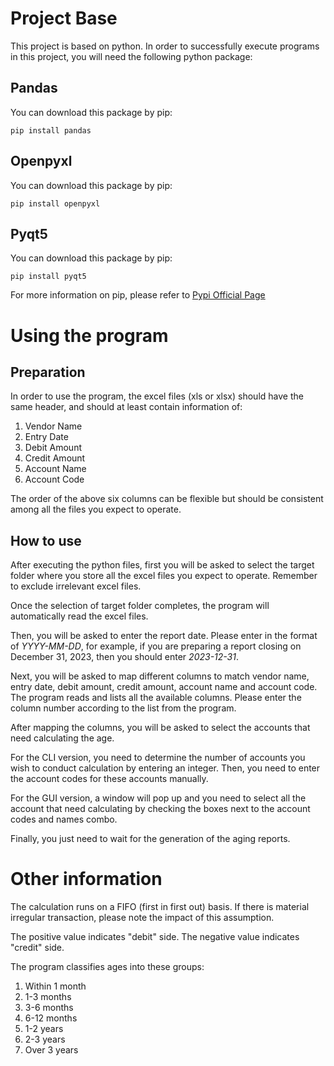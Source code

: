 # **Project Base**

This project is based on python. In order to successfully execute programs in this project, you will need the following python package:

## Pandas

You can download this package by pip:

```
pip install pandas
```

## Openpyxl

You can download this package by pip:

```
pip install openpyxl
```

## Pyqt5

You can download this package by pip:

```
pip install pyqt5
```

For more information on pip, please refer to [Pypi Official Page](https://pypi.org/project/pip/)

# **Using the program**

## Preparation

In order to use the program, the excel files (xls or xlsx) should have the same header, and should at least contain information of:

1. Vendor Name
2. Entry Date
3. Debit Amount
4. Credit Amount
5. Account Name
6. Account Code

The order of the above six columns can be flexible but should be consistent among all the files you expect to operate.

## How to use

After executing the python files, first you will be asked to select the target folder where you store all the excel files you expect to operate. Remember to exclude irrelevant excel files.

Once the selection of target folder completes, the program will automatically read the excel files.

Then, you will be asked to enter the report date. Please enter in the format of *YYYY-MM-DD*, for example, if you are preparing a report closing on December 31, 2023, then you should enter *2023-12-31*.

Next, you will be asked to map different columns to match vendor name, entry date, debit amount, credit amount, account name and account code. The program reads and lists all the available columns. Please enter the column number according to the list from the program.

After mapping the columns, you will be asked to select the accounts that need calculating the age.

For the CLI version, you need to determine the number of accounts you wish to conduct calculation by entering an integer. Then, you need to enter the account codes for these accounts manually.

For the GUI version, a window will pop up and you need to select all the account that need calculating by checking the boxes next to the account codes and names combo. 

Finally, you just need to wait for the generation of the aging reports.

# **Other information**

The calculation runs on a FIFO (first in first out) basis. If there is material irregular transaction, please note the impact of this assumption.

The positive value indicates "debit" side. The negative value indicates "credit" side.

The program classifies ages into these groups:

1. Within 1 month
2. 1-3 months
3. 3-6 months
4. 6-12 months
5. 1-2 years
6. 2-3 years
7. Over 3 years